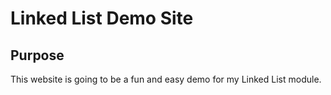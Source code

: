 # Linked List Demo Site

## Purpose
This website is going to be a fun and easy demo for my Linked List module. 